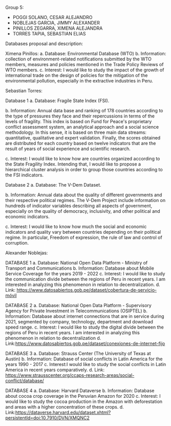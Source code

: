 Group 5:
- POGGI SOLANO, CESAR ALEJANDRO
- NOBLEJAS GARCIA, JIMMY ALEXANDER
- PINILLOS ZEGARRA, XIMENA ALEJANDRA
- TORRES TAPIA, SEBASTIAN ELIAS

Databases proposal and description:

Ximena Pinillos:
a. Database: Environmental Database (WTO)
b. Information:  collection of environment-related notifications submitted by the WTO members, measures and policies mentioned in the Trade Policy Reviews of WTO members.
c. Interest: I would like to study the impact of the growth of international trade on the design of policies for the mitigation of the environmental pollution, especially in the extractive industries in Peru.

Sebastian Torres: 

Database 1
a. Database: Fragile State Index (FSI).

b. Information: Annual data base and ranking of 178 countries according to the type of pressures they face and their repercussions in terms of the levels of fragility. This index is based on Fund for Peace's proprietary conflict assessment system, an analytical approach and a social science methodology. In this sense, it is based on three main data streams: quantitative, qualitative and expert validation. Finally, the scores obtained are distributed for each country based on twelve indicators that are the result of years of social experience and scientific research.

c. Interest:  I would like to know how are countries organized according to the State Fragility Index. Intending that, I would like to propose a hierarchical cluster analysis in order to group those countries according to the FSI indicators.

Database 2
a. Database: The V-Dem Dataset. 

b. Information: Annual data about the quality of different governments and their respective political regimes. The V-Dem Project include information on hundreds of indicator variables describing all aspects of government, especially on the quality of democracy, inclusivity, and other political and economic indicators. 

c. Interest:  I would like to know how much the social and economic indicators and quality vary between countries depending on their political regime. In particular, Freedom of expression, the rule of law and control of corruption.

Alexander Noblejas:

DATABASE 1
a. Database: National Open Data Platform - Ministry of Transport and Communications
b. Information: Database about Mobile Service Coverage for the years 2019 - 2022
c. Interest: I would like to study the communication divide between the regions of Peru in recent years. I am interested in analyzing this phenomenon in relation to decentralization.
d. Link: https://www.datosabiertos.gob.pe/dataset/cobertura-de-servicio-móvil

DATABASE 2
a. Database: National Open Data Platform - Supervisory Agency for Private Investment in Telecommunications (OSIPTEL)
b. Information: Database about internet connections that are in service during 2021, segmented by company, technology, department and download speed range.
c. Interest: I would like to study the digital divide between the regions of Peru in recent years. I am interested in analyzing this phenomenon in relation to decentralization
d. Link:https://www.datosabiertos.gob.pe/dataset/conexiones-de-internet-fijo

DATABASE 3
a. Database: Strauss Center (The University of Texas at Austin)
b. Information: Database of social conflicts in Latin America for the years 1990 - 2017
c. Interest:I would like to study the social conflicts in Latin America in recent years comparatively.
d. Link: https://www.strausscenter.org/ccaps-research-areas/social-conflict/database/

DATABASE  4
a. Database: Harvard Dataverse
b. Information: Database about cocoa crop coverage in the Peruvian Amazon for 2020
c. Interest: I would like to study the cocoa production in the Amazon with deforestation and areas with a higher concentration of these crops.
d. Link:https://dataverse.harvard.edu/dataset.xhtml?persistentId=doi:10.7910/DVN/XMQNC2









